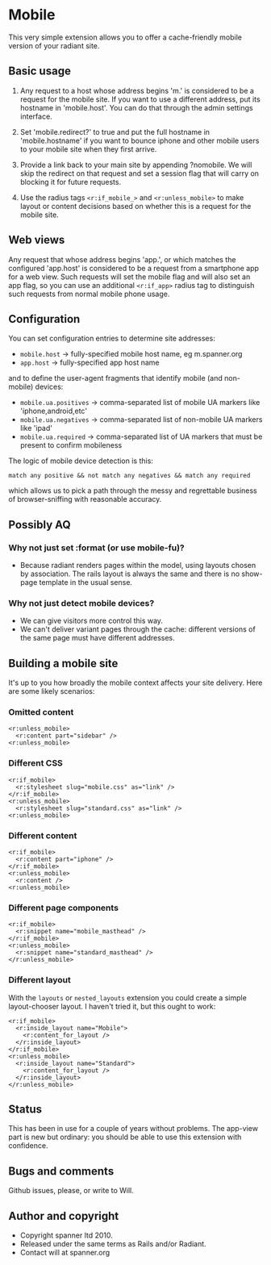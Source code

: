 # Mobile

This very simple extension allows you to offer a cache-friendly mobile version of your radiant site.

## Basic usage

1. Any request to a host whose address begins 'm.' is considered to be a request for the mobile site. If you want to use a different address, put its hostname in 'mobile.host'. You can do that through the admin settings interface.

2. Set 'mobile.redirect?' to true and put the full hostname in 'mobile.hostname' if you want to bounce iphone and other mobile users to your mobile site when they first arrive.

3. Provide a link back to your main site by appending ?nomobile. We will skip the redirect on that request and set a session flag that will carry on blocking it for future requests.

4. Use the radius tags `<r:if_mobile_>` and `<r:unless_mobile>` to make layout or content decisions based on whether this is a request for the mobile site.

## Web views

Any request that whose address begins 'app.', or which matches the configured 'app.host' is considered to be a request from a smartphone app for a web view. Such requests will set the mobile flag and will also set an app flag, so you can use an additional `<r:if_app>` radius tag to distinguish such requests from normal mobile phone usage.

## Configuration

You can set configuration entries to determine site addresses:

* `mobile.host` -> fully-specified mobile host name, eg m.spanner.org
* `app.host` -> fully-specified app host name

and to define the user-agent fragments that identify mobile (and non-mobile) devices:

* `mobile.ua.positives` -> comma-separated list of mobile UA markers like 'iphone,android,etc'
* `mobile.ua.negatives` -> comma-separated list of non-mobile UA markers like 'ipad'
* `mobile.ua.required` -> comma-separated list of UA markers that must be present to confirm mobileness

The logic of mobile device detection is this:

	match any positive && not match any negatives && match any required

which allows us to pick a path through the messy and regrettable business of browser-sniffing with reasonable accuracy.

## Possibly AQ

### Why not just set :format (or use mobile-fu)?

* Because radiant renders pages within the model, using layouts chosen by association. The rails layout is always the same and there is no show-page template in the usual sense.

### Why not just detect mobile devices?

* We can give visitors more control this way.
* We can't deliver variant pages through the cache: different versions of the same page must have different addresses.

## Building a mobile site

It's up to you how broadly the mobile context affects your site delivery. Here are some likely scenarios:

### Omitted content

	<r:unless_mobile>
	  <r:content part="sidebar" />
	<r:unless_mobile>

### Different CSS

	<r:if_mobile>
	  <r:stylesheet slug="mobile.css" as="link" />
	</r:if_mobile>
	<r:unless_mobile>
	  <r:stylesheet slug="standard.css" as="link" />
	<r:unless_mobile>

### Different content

	<r:if_mobile>
	  <r:content part="iphone" />
	</r:if_mobile>
	<r:unless_mobile>
	  <r:content />
	<r:unless_mobile>

### Different page components

	<r:if_mobile>
	  <r:snippet name="mobile_masthead" />
	</r:if_mobile>
	<r:unless_mobile>
	  <r:snippet name="standard_masthead" />
	</r:unless_mobile>

### Different layout

With the `layouts` or `nested_layouts` extension you could create a simple layout-chooser layout. I haven't tried it, but this ought to work:

	<r:if_mobile>
	  <r:inside_layout name="Mobile">
	    <r:content_for_layout />
	  </r:inside_layout>
	</r:if_mobile>
	<r:unless_mobile>
	  <r:inside_layout name="Standard">
	  	<r:content_for_layout />
	  </r:inside_layout>
	</r:unless_mobile>

## Status

This has been in use for a couple of years without problems. The app-view part is new but ordinary: you should be able to use this extension with confidence.

## Bugs and comments

Github issues, please, or write to Will.

## Author and copyright

* Copyright spanner ltd 2010.
* Released under the same terms as Rails and/or Radiant.
* Contact will at spanner.org

